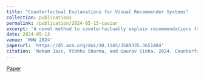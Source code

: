 ```yaml
---
title: "Counterfactual Explanations for Visual Recommender Systems"
collection: publications
permalink: /publication/2024-05-13-caviar
excerpt: 'A novel method to counterfactually explain recommendations from visual recommender systems.'
date: 2024-05-13
venue: 'WWW 2024'
paperurl: 'https://dl.acm.org/doi/10.1145/3589335.3651484'
citation: 'Neham Jain, Vibhhu Sharma, and Gaurav Sinha. 2024. Counterfactual Explanations for Visual Recommender Systems. In Companion Proceedings of the ACM Web Conference 2024 (WWW '24).'
---
```

[Paper](https://dl.acm.org/doi/10.1145/3589335.3651484)

